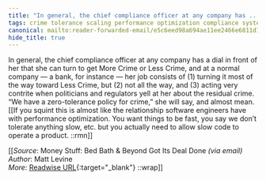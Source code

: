 ```yaml
---
title: "In general, the chief compliance officer at any company has ..."
tags: crime tolerance scaling performance optimization compliance systems articles-24193560
canonical: mailto:reader-forwarded-email/e5c6eed98a694ae11ee2466e6811d1d5
hide_title: true
---
```


In general, the chief compliance officer at any company has a dial in front of her that she can turn to get More Crime or Less Crime, and at a normal company — a bank, for instance — her job consists of (1) turning it most of the way toward Less Crime, but (2) not all the way, and (3) acting very contrite when politicians and regulators yell at her about the residual crime. “We have a zero-tolerance policy for crime,” she will say, and almost mean.
[[If you squint this is almost like the relationship software engineers have with performance optimization. You want things to be fast, you say we don’t tolerate anything slow, etc. but you actually need to allow slow code to operate a product. ::rmn]]


[[_Source_: Money Stuff: Bed Bath & Beyond Got Its Deal Done _(via email)_<br>
_Author_: Matt Levine<br>
_More_: [Readwise URL](https://readwise.io/open/473002145){:target="_blank"}
::wrap]]